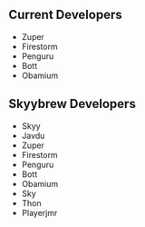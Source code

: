 ## Current Developers
- Zuper
- Firestorm
- Penguru
- Bott
- Obamium

## Skyybrew Developers
- Skyy
- Javdu
- Zuper
- Firestorm
- Penguru
- Bott
- Obamium
- Sky
- Thon
- Playerjmr
